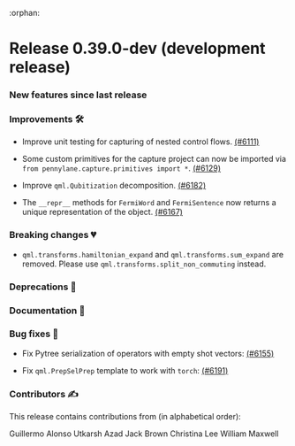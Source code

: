 :orphan:

# Release 0.39.0-dev (development release)

<h3>New features since last release</h3>

<h3>Improvements 🛠</h3>

* Improve unit testing for capturing of nested control flows.
  [(#6111)](https://github.com/PennyLaneAI/pennylane/pull/6111)

* Some custom primitives for the capture project can now be imported via
  `from pennylane.capture.primitives import *`.
  [(#6129)](https://github.com/PennyLaneAI/pennylane/pull/6129)

* Improve `qml.Qubitization` decomposition.
  [(#6182)](https://github.com/PennyLaneAI/pennylane/pull/6182)

* The `__repr__` methods for `FermiWord` and `FermiSentence` now returns a
  unique representation of the object.
  [(#6167)](https://github.com/PennyLaneAI/pennylane/pull/6167)

<h3>Breaking changes 💔</h3>

* `qml.transforms.hamiltonian_expand` and `qml.transforms.sum_expand` are removed.
  Please use `qml.transforms.split_non_commuting` instead.

<h3>Deprecations 👋</h3>

<h3>Documentation 📝</h3>

<h3>Bug fixes 🐛</h3>

* Fix Pytree serialization of operators with empty shot vectors:
  [(#6155)](https://github.com/PennyLaneAI/pennylane/pull/6155)

* Fix `qml.PrepSelPrep` template to work with `torch`:
  [(#6191)](https://github.com/PennyLaneAI/pennylane/pull/6191)

<h3>Contributors ✍️</h3>

This release contains contributions from (in alphabetical order):

Guillermo Alonso
Utkarsh Azad
Jack Brown
Christina Lee
William Maxwell
